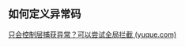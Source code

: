 ## 如何定义异常码



[只会控制层捕获异常？可以尝试全局拦截 (yuque.com)](https://www.yuque.com/magestack/12306/ldzu7zwy3l8vtp06#c8e5d6e4)